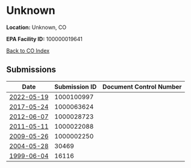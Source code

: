 # Unknown

**Location:** Unknown, CO

**EPA Facility ID:** 100000019641

[Back to CO Index](../../index.md)

## Submissions

| Date | Submission ID | Document Control Number |
|------|--------------|-------------------------|
| [2022-05-19](submissions/1000100997.md) | 1000100997 |  |
| [2017-05-24](submissions/1000063624.md) | 1000063624 |  |
| [2012-06-07](submissions/1000028723.md) | 1000028723 |  |
| [2011-05-11](submissions/1000022088.md) | 1000022088 |  |
| [2009-05-26](submissions/1000002250.md) | 1000002250 |  |
| [2004-05-28](submissions/30469.md) | 30469 |  |
| [1999-06-04](submissions/16116.md) | 16116 |  |
